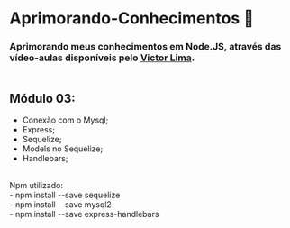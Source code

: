# Aprimorando-Conhecimentos :mag_right:

### Aprimorando meus conhecimentos em Node.JS, através das vídeo-aulas disponíveis pelo [Victor Lima](https://www.youtube.com/watch?v=LLqq6FemMNQ&list=PLJ_KhUnlXUPtbtLwaxxUxHqvcNQndmI4B&index=2&ab_channel=VictorLima-GuiadoProgramador). <br><br>


## Módulo 03: 
* Conexão com o Mysql;
* Express;
* Sequelize;
* Models no Sequelize;
* Handlebars;

<br>
Npm utilizado: <br>
- npm install --save sequelize <br>
- npm install --save mysql2 <br>
- npm install --save express-handlebars

